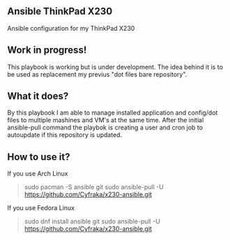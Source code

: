 ## Ansible ThinkPad X230
Ansible configuration for my ThinkPad X230 

## Work in progress!
This playbook is working but is under development.
The idea behind it is to be used as replacement my previus "dot files bare repository".

## What it does?
By this playbook I am able to manage installed application and config/dot files to multiple mashines and VM's at the same time.
After the initial ansible-pull command the playbok is creating a user and cron job to autoupdate if this repository is updated.

## How to use it?
If you use Arch Linux
> sudo pacman -S ansible git 
> sudo ansible-pull -U https://github.com/Cyfraka/x230-ansible.git

If you use Fedora Linux
> sudo dnf install ansible git 
> sudo ansible-pull -U https://github.com/Cyfraka/x230-ansible.git

